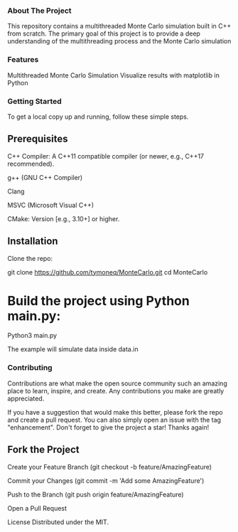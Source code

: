 ### About The Project
This repository contains a multithreaded Monte Carlo simulation built in C++ from scratch. The primary goal of this project is to provide a deep understanding of the multithreading process and the Monte Carlo simulation

### Features

Multithreaded Monte Carlo Simulation
Visualize results with matplotlib in Python

### Getting Started
To get a local copy up and running, follow these simple steps.

## Prerequisites
C++ Compiler: A C++11 compatible compiler (or newer, e.g., C++17 recommended).

g++ (GNU C++ Compiler)

Clang

MSVC (Microsoft Visual C++)

CMake: Version [e.g., 3.10+] or higher.

## Installation
Clone the repo:

git clone https://github.com/tymoneq/MonteCarlo.git
cd MonteCarlo
# Build the project using Python main.py:
Python3 main.py

The example will simulate data inside data.in

### Contributing
Contributions are what make the open source community such an amazing place to learn, inspire, and create. Any contributions you make are greatly appreciated.

If you have a suggestion that would make this better, please fork the repo and create a pull request. You can also simply open an issue with the tag "enhancement". Don't forget to give the project a star! Thanks again!

## Fork the Project

Create your Feature Branch (git checkout -b feature/AmazingFeature)

Commit your Changes (git commit -m 'Add some AmazingFeature')

Push to the Branch (git push origin feature/AmazingFeature)

Open a Pull Request

License Distributed under the MIT.


